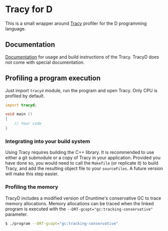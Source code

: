 # Tracy for D

This is a small wrapper around [Tracy](https://github.com/wolfpld/tracy) profiler
for the D programming language.

## Documentation

[Documentation](https://github.com/wolfpld/tracy/releases/latest/download/tracy.pdf) for usage and build
instructions of the Tracy. TracyD does not come with special documentation.

## Profiling a program execution

Just import `tracyd` module, run the program and open Tracy. Only CPU is profiled by default.

```D
import tracyd;

void main ()
{
    // Your code
}
```

### Integrating into your build system

Using Tracy requires building the C++ library.
It is recommended to use either a git submodule or a copy of Tracy in your application.
Provided you have done so, you would need to call the `Makefile` (or replicate it)
to build Tracy, and add the resulting object file to your `sourceFiles`.
A future version will make this step easier.

### Profiling the memory

TracyD includes a modified version of Druntime's conservative GC to trace memory allocations. Memory allocations can be traced when the linked program is executed
with the `--DRT-gcopt="gc:tracking-conservative"` parameter.

```Bash
$ ./program --DRT-gcopt="gc:tracking-conservative"
